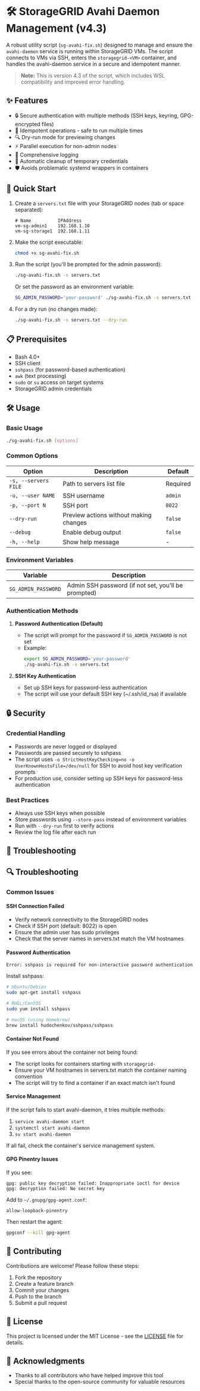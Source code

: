 # 🛠️ StorageGRID Avahi Daemon Management (v4.3)

A robust utility script (`sg-avahi-fix.sh`) designed to manage and ensure the `avahi-daemon` service is running within StorageGRID VMs. The script connects to VMs via SSH, enters the `storagegrid-<VM>` container, and handles the avahi-daemon service in a secure and idempotent manner.

> **Note:** This is version 4.3 of the script, which includes WSL compatibility and improved error handling.

## ✨ Features

- 🔒 Secure authentication with multiple methods (SSH keys, keyring, GPG-encrypted files)
- 🔄 Idempotent operations - safe to run multiple times
- 🔍 Dry-run mode for previewing changes
- ⚡ Parallel execution for non-admin nodes
- 📝 Comprehensive logging
- 🔄 Automatic cleanup of temporary credentials
- 🛡️ Avoids problematic systemd wrappers in containers

## 🚀 Quick Start

1. Create a `servers.txt` file with your StorageGRID nodes (tab or space separated):
   ```
   # Name          IPAddress
   vm-sg-admin1    192.168.1.10
   vm-sg-storage1  192.168.1.11
   ```

2. Make the script executable:
   ```bash
   chmod +x sg-avahi-fix.sh
   ```

3. Run the script (you'll be prompted for the admin password):
   ```bash
   ./sg-avahi-fix.sh -s servers.txt
   ```
   
   Or set the password as an environment variable:
   ```bash
   SG_ADMIN_PASSWORD='your-password' ./sg-avahi-fix.sh -s servers.txt
   ```

4. For a dry run (no changes made):
   ```bash
   ./sg-avahi-fix.sh -s servers.txt --dry-run
   ```

## 📋 Prerequisites

- Bash 4.0+
- SSH client
- `sshpass` (for password-based authentication)
- `awk` (text processing)
- `sudo` or `su` access on target systems
- StorageGRID admin credentials

## 🛠️ Usage

### Basic Usage
```bash
./sg-avahi-fix.sh [options]
```

### Common Options
| Option | Description | Default |
|--------|-------------|---------|
| `-s, --servers FILE` | Path to servers list file | Required |
| `-u, --user NAME` | SSH username | `admin` |
| `-p, --port N` | SSH port | `8022` |
| `--dry-run` | Preview actions without making changes | `false` |
| `--debug` | Enable debug output | `false` |
| `-h, --help` | Show help message | - |

### Environment Variables
| Variable | Description |
|----------|-------------|
| `SG_ADMIN_PASSWORD` | Admin SSH password (if not set, you'll be prompted) |

### Authentication Methods
1. **Password Authentication (Default)**
   - The script will prompt for the password if `SG_ADMIN_PASSWORD` is not set
   - Example:
     ```bash
     export SG_ADMIN_PASSWORD='your-password'
     ./sg-avahi-fix.sh -s servers.txt
     ```

2. **SSH Key Authentication**
   - Set up SSH keys for password-less authentication
   - The script will use your default SSH key (~/.ssh/id_rsa) if available

## 🔒 Security

### Credential Handling
- Passwords are never logged or displayed
- Passwords are passed securely to sshpass
- The script uses `-o StrictHostKeyChecking=no -o UserKnownHostsFile=/dev/null` for SSH to avoid host key verification prompts
- For production use, consider setting up SSH keys for password-less authentication

### Best Practices
- Always use SSH keys when possible
- Store passwords using `--store-pass` instead of environment variables
- Run with `--dry-run` first to verify actions
- Review the log file after each run

## 🐛 Troubleshooting

## 🔍 Troubleshooting

### Common Issues

#### SSH Connection Failed
- Verify network connectivity to the StorageGRID nodes
- Check if SSH port (default: 8022) is open
- Ensure the admin user has sudo privileges
- Check that the server names in servers.txt match the VM hostnames

#### Password Authentication
```
Error: sshpass is required for non-interactive password authentication
```
Install sshpass:
```bash
# Ubuntu/Debian
sudo apt-get install sshpass

# RHEL/CentOS
sudo yum install sshpass

# macOS (using Homebrew)
brew install hudochenkov/sshpass/sshpass
```

#### Container Not Found
If you see errors about the container not being found:
- The script looks for containers starting with `storagegrid-`
- Ensure your VM hostnames in servers.txt match the container naming convention
- The script will try to find a container if an exact match isn't found

#### Service Management
If the script fails to start avahi-daemon, it tries multiple methods:
1. `service avahi-daemon start`
2. `systemctl start avahi-daemon`
3. `sv start avahi-daemon`

If all fail, check the container's service management system.

#### GPG Pinentry Issues
If you see:
```
gpg: public key decryption failed: Inappropriate ioctl for device
gpg: decryption failed: No secret key
```
Add to `~/.gnupg/gpg-agent.conf`:
```
allow-loopback-pinentry
```
Then restart the agent:
```bash
gpgconf --kill gpg-agent
```

## 🤝 Contributing

Contributions are welcome! Please follow these steps:

1. Fork the repository
2. Create a feature branch
3. Commit your changes
4. Push to the branch
5. Submit a pull request

## 📄 License

This project is licensed under the MIT License - see the [LICENSE](LICENSE) file for details.

## 🙏 Acknowledgments

- Thanks to all contributors who have helped improve this tool
- Special thanks to the open-source community for valuable resources
